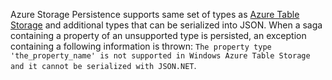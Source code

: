 Azure Storage Persistence supports same set of types as [Azure Table Storage](https://docs.microsoft.com/en-us/rest/api/storageservices/understanding-the-table-service-data-model) and additional types that can be serialized into JSON. When a saga containing a property of an unsupported type is persisted, an exception containing a following information is thrown: `The property type 'the_property_name' is not supported in Windows Azure Table Storage and it cannot be serialized with JSON.NET`. 